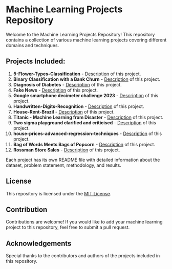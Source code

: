 # Machine Learning Projects Repository

Welcome to the Machine Learning Projects Repository! This repository contains a collection of various machine learning projects covering different domains and techniques.

## Projects Included:

01. **5-Flower-Types-Classification** - [Description](https://github.com/Awrsha/Kaggle/tree/master/5-Flower-Types-Classification) of this project.
02. **Binary Classification with a Bank Churn** - [Description](https://github.com/Awrsha/Kaggle/tree/master/Binary%20Classification%20with%20a%20Bank%20Churn) of this project.
03. **Diagnosis of Diabetes** - [Description](https://github.com/Awrsha/Kaggle/tree/master/Diagnosis%20of%20Diabetes) of this project.
04. **Fake News** - [Description](https://github.com/Awrsha/Kaggle/tree/master/Fake%20News) of this project.
05. **Google smartphone decimeter challenge 2023** - [Description](https://github.com/Awrsha/Kaggle/tree/master/Google%20smartphone%20decimeter%20challenge%202023) of this project.
06. **Handwritten-Digits-Recognition** - [Description](https://github.com/Awrsha/Kaggle/tree/master/Handwritten-Digits-Recognition) of this project.
07. **House-Rent-Brazil** - [Description](https://github.com/Awrsha/Kaggle/tree/master/House-Rent-Brazil) of this project.
08. **Titanic - Machine Learning from Disaster** - [Description](https://github.com/Awrsha/Kaggle/tree/master/Titanic%20-%20Machine%20Learning%20from%20Disaster) of this project.
09. **Two sigma playground clarified and criticised** - [Description](https://github.com/Awrsha/Kaggle/tree/master/Two%20sigma%20playground%20clarified%20and%20criticised) of this project.
10. **house-prices-advanced-regression-techniques** - [Description](https://github.com/Awrsha/Kaggle/tree/master/house-prices-advanced-regression-techniques) of this project.
11. **Bag of Words Meets Bags of Popcorn** - [Description](https://github.com/Awrsha/Kaggle/tree/master/Bag%20of%20Words%20Meets%20Bags%20of%20Popcorn) of this project.
12. **Rossman Store Sales** - [Description](https://github.com/Awrsha/Kaggle/tree/master/Rossman%20Store%20Sales) of this project.

Each project has its own README file with detailed information about the dataset, problem statement, methodology, and results.

## License

This repository is licensed under the [MIT License](LICENSE).

## Contribution

Contributions are welcome! If you would like to add your machine learning project to this repository, feel free to submit a pull request.

## Acknowledgements

Special thanks to the contributors and authors of the projects included in this repository.
